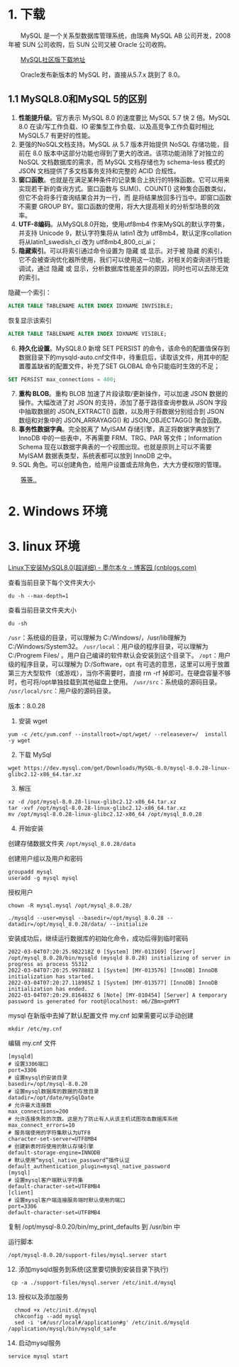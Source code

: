 ﻿# 1. 下载

&emsp;&emsp;MySQL 是一个关系型数据库管理系统，由瑞典 MySQL AB 公司开发，2008 年被 SUN 公司收购，后 SUN 公司又被 Oracle 公司收购。

&emsp;&emsp;[MySQL社区版下载地址 ](https://dev.mysql.com/downloads/mysql/)

&emsp;&emsp;Oracle发布新版本的 MySQL 时，直接从5.7.x 跳到了 8.0。

## 1.1 MySQL8.0和MySQL 5的区别

1. **性能提升级**。官方表示 MySQL 8.0 的速度要比 MySQL 5.7 快 2 倍。MySQL 8.0 在读/写工作负载、IO 密集型工作负载、以及高竞争工作负载时相比 MySQL5.7 有更好的性能。
2. 更强的NoSQL文档支持。MySQL 从 5.7 版本开始提供 NoSQL 存储功能，目前在 8.0 版本中这部分功能也得到了更大的改进。该项功能消除了对独立的 NoSQL 文档数据库的需求，而 MySQL 文档存储也为 schema-less 模式的 JSON 文档提供了多文档事务支持和完整的 ACID 合规性。
3. **窗口函数**。也就是在满足某种条件的记录集合上执行的特殊函数。它可以用来实现若干新的查询方式。窗口函数与 SUM()、COUNT() 这种集合函数类似，但它不会将多行查询结果合并为一行，而 是将结果放回多行当中。即窗口函数不需要 GROUP BY。窗口函数的使用，将大大提高相关的分析型场景的效率。
4. **UTF-8编码**。从MySQL8.0开始，使用utf8mb4 作来MySQL的默认字符集，并支持 Unicode 9，默认字符集将从 latin1 改为 utf8mb4，默认定序collation将从latin1_swedish_ci 改为 utf8mb4_800_ci_ai；
5. **隐藏索引**。可以将索引通过命令设置为 隐藏 或 显示。对于被 隐藏 的索引，它不会被查询优化器所使用，我们可以使用这一功能，对相关的查询进行性能调试，通过 隐藏 或 显示，分析数据库性能差异的原因，同时也可以去除无效的索引。

隐藏一个索引：

```sql
ALTER TABLE TABLENAME ALTER INDEX IDXNAME INVISIBLE;
```

恢复显示该索引

```sql
ALTER TABLE TABLENAME ALTER INDEX IDXNAME VISIBLE;
```

6. **持久化设置**。MySQL8.0 新增 SET PERSIST 的命令，该命令的配置值保存到数据目录下的mysqld-auto.cnf文件中，待重启后，读取该文件，用其中的配置覆盖缺省的配置文件，补充了SET GLOBAL 命令只能临时生效的不足；

```sql
SET PERSIST max_connections = 400;
```

7. **重构 BLOB**。重构 BLOB 加速了片段读取/更新操作，可以加速 JSON 数据的操作。大幅改进了对 JSON 的支持，添加了基于路径查询参数从 JSON 字段中抽取数据的 JSON_EXTRACT() 函数，以及用于将数据分别组合到 JSON 数组和对象中的 JSON_ARRAYAGG() 和 JSON_OBJECTAGG() 聚合函数。
8. **事务性数据字典**。完全脱离了 MyISAM 存储引擎，真正将数据字典放到了 InnoDB 中的一些表中，不再需要 FRM、TRG、PAR 等文件；Information Schema 现在以数据字典表的一个视图出现。也就是原则上可以不需要 MyISAM 数据表类型，系统表都可以放到 InnoDB 之中。
9. SQL 角色。可以创建角色，给用户设置或去除角色，大大方便权限的管理。

&emsp;&emsp;[等等..](https://blog.csdn.net/liang_0609/article/details/77334959)

# 2. Windows 环境

# 3. linux 环境

[Linux下安装MySQL8.0(超详细) - 墨尔本々 - 博客园 (cnblogs.com)](https://www.cnblogs.com/kc19941205/p/14721580.html)

查看当前目录下每个文件夹大小
```
du -h --max-depth=1
```
查看当前目录文件夹大小
```
du -sh
```

`/usr`：系统级的目录，可以理解为 C:/Windows/，/usr/lib理解为C:/Windows/System32。
`/usr/local`：用户级的程序目录，可以理解为 C:/Progrem Files/ 。用户自己编译的软件默认会安装到这个目录下。
`/opt`：用户级的程序目录，可以理解为 D:/Software，opt 有可选的意思，这里可以用于放置第三方大型软件（或游戏），当你不需要时，直接 rm -rf 掉即可。在硬盘容量不够时，也可将/opt单独挂载到其他磁盘上使用。
`/usr/src`：系统级的源码目录。
`/usr/local/src`：用户级的源码目录。

版本：8.0.28

1. 安装 wget 
```shell
yum -c /etc/yum.conf --installroot=/opt/wget/ --releasever=/  install  -y wget
```
2. 下载 MySql
```shell
wget https://dev.mysql.com/get/Downloads/MySQL-8.0/mysql-8.0.28-linux-glibc2.12-x86_64.tar.xz
```
3. 解压
```shell
xz -d /opt/mysql-8.0.28-linux-glibc2.12-x86_64.tar.xz
tar -xvf /opt/mysql-8.0.28-linux-glibc2.12-x86_64.tar.xz
mv /opt/mysql-8.0.28-linux-glibc2.12-x86_64 /opt/mysql_8.0.28
```
4. 开始安装

创建存储数据文件夹 `/opt/mysql_8.0.28/data`

创建用户组以及用户和密码
```shell
groupadd mysql
useradd -g mysql mysql
```
授权用户
```shell
chown -R mysql.mysql /opt/mysql_8.0.28/
```

```shell
./mysqld --user=mysql --basedir=/opt/mysql_8.0.28 --datadir=/opt/mysql_8.0.28/data/ --initialize
```

安装成功后，继续运行数据库的初始化命令，成功后得到临时密码
```shell
2022-03-04T07:20:25.982218Z 0 [System] [MY-013169] [Server] /opt/mysql_8.0.28/bin/mysqld (mysqld 8.0.28) initializing of server in progress as process 55312
2022-03-04T07:20:25.997888Z 1 [System] [MY-013576] [InnoDB] InnoDB initialization has started.
2022-03-04T07:20:27.118985Z 1 [System] [MY-013577] [InnoDB] InnoDB initialization has ended.
2022-03-04T07:20:29.816483Z 6 [Note] [MY-010454] [Server] A temporary password is generated for root@localhost: m6/ZBm>gnMYT
```

mysql 在新版中去掉了默认配置文件 my.cnf 如果需要可以手动创建
```shell
mkdir /etc/my.cnf
```
编辑 my.cnf 文件
```shell
[mysqld]
# 设置3306端口
port=3306
# 设置mysql的安装目录
basedir=/opt/mysql-8.0.20
# 设置mysql数据库的数据的存放目录
datadir=/opt/date/mySqlDate
# 允许最大连接数
max_connections=200
# 允许连接失败的次数。这是为了防止有人从该主机试图攻击数据库系统
max_connect_errors=10
# 服务端使用的字符集默认为UTF8
character-set-server=UTF8MB4
# 创建新表时将使用的默认存储引擎
default-storage-engine=INNODB
# 默认使用“mysql_native_password”插件认证
default_authentication_plugin=mysql_native_password
[mysql]
# 设置mysql客户端默认字符集
default-character-set=UTF8MB4
[client]
# 设置mysql客户端连接服务端时默认使用的端口
port=3306
default-character-set=UTF8MB4
```
复制 /opt/mysql-8.0.20/bin/my_print_defaults 到 /usr/bin 中

运行脚本
```shell
/opt/mysql-8.0.20/support-files/mysql.server start
```


12. 添加mysqld服务到系统(这里要切换到安装目录下执行) 

```shell
 cp -a ./support-files/mysql.server /etc/init.d/mysql
```

13. 授权以及添加服务

```shell
  chmod +x /etc/init.d/mysql
  chkconfig --add mysql
  sed -i 's#/usr/local#/application#g' /etc/init.d/mysqld /application/mysql/bin/mysqld_safe
```

14. 启动mysql服务 

 ```shell
 service mysql start
```   
    